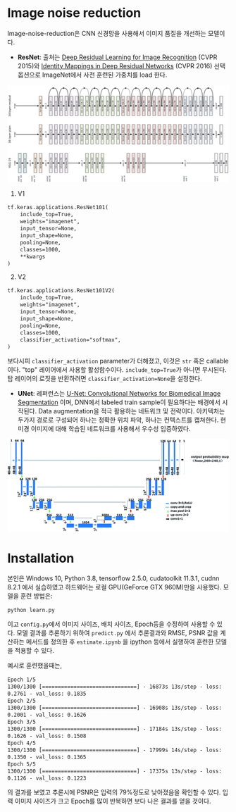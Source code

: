 # Image noise reduction

Image-noise-reduction은 CNN 신경망을 사용해서 이미지 품질을 개선하는 모델이다. 

- **ResNet**: 출처는 [Deep Residual Learning for Image Recognition](https://arxiv.org/abs/1512.03385) (CVPR 2015)와 [Identity Mappings in Deep Residual Networks](https://arxiv.org/abs/1603.05027) (CVPR 2016) 선택 옵션으로 ImageNet에서 사전 훈련된 가중치를 load 한다.

![34-layer ResNet with Skip / Shortcut Connection (Top), 34-layer Plain Network (Middle), 19-layer VGG-19 (Bottom)](./pics/resnet.png)

1. V1

```
tf.keras.applications.ResNet101(
    include_top=True,
    weights="imagenet",
    input_tensor=None,
    input_shape=None,
    pooling=None,
    classes=1000,
    **kwargs
)
```

2. V2

```
tf.keras.applications.ResNet101V2(
    include_top=True,
    weights="imagenet",
    input_tensor=None,
    input_shape=None,
    pooling=None,
    classes=1000,
    classifier_activation="softmax",
)
```

보다시피 `classifier_activation` parameter가 더해졌고, 이것은 `str` 혹은 callable 이다. "top" 레이어에서 사용할 활성함수이다. `include_top=True`가 아니면 무시된다. 탑 레이어의 로짓을 반환하려면 `classifier_activation=None`을 설정한다. 

- **UNet**: 레퍼런스는 [U-Net: Convolutional Networks for Biomedical Image Segmentation](https://arxiv.org/abs/1505.04597) 이며, DNN에서 labeled train sample이 필요하다는 배경에서 시작된다. Data augmentation을 적극 활용하는 네트워크 및 전략이다. 아키텍처는 두가지 경로로 구성되어 하나는 정확한 위치 파악, 하나는 컨텍스트를 캡쳐한다. 현미경 이미지에 대해 학습된 네트워크를 사용해서 우수성 입증하였다. 

![The U-Net network structure of contour detection model A.](./pics/unetr.gif)


# Installation

본인은 Windows 10, Python 3.8, tensorflow 2.5.0, cudatoolkit 11.3.1, cudnn 8.2.1 에서 실습하였고 하드웨어는 로컬 GPU(GeForce GTX 960M)만을 사용했다. 모델을 훈련 방법은:

```
python learn.py
```

이고 `config.py`에서 이미지 사이즈, 배치 사이즈, Epoch등을 수정하여 사용할 수 있다. 모델 결과를 추론하기 위하여 `predict.py` 에서 추론결과와 RMSE, PSNR 값을 계산하는 메서드를 정의한 후 `estimate.ipynb` 을 ipython 등에서 실행하여 훈련한 모델을 적용할 수 있다.


예시로 훈련했을때는,

```
Epoch 1/5
1300/1300 [==============================] - 16873s 13s/step - loss: 0.2761 - val_loss: 0.1835
Epoch 2/5
1300/1300 [==============================] - 16908s 13s/step - loss: 0.2001 - val_loss: 0.1626
Epoch 3/5
1300/1300 [==============================] - 17184s 13s/step - loss: 0.1626 - val_loss: 0.1508
Epoch 4/5
1300/1300 [==============================] - 17999s 14s/step - loss: 0.1350 - val_loss: 0.1365
Epoch 5/5
1300/1300 [==============================] - 17375s 13s/step - loss: 0.1126 - val_loss: 0.1223
```

의 결과를 보였고 추론시에 PSNR은 입력의 79%정도로 낮아졌음을 확인할 수 있다. 입력 이미지 사이즈가 크고 Epoch를 많이 반복하면 보다 나은 결과를 얻을 것이다. 